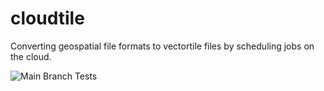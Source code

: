 # cloudtile

Converting geospatial file formats to vectortile files by scheduling jobs on the cloud.

![Main Branch Tests](https://github.com/mansueto-institute/cloudtile/actions/workflows/build.yml/badge.svg?branch=main)
